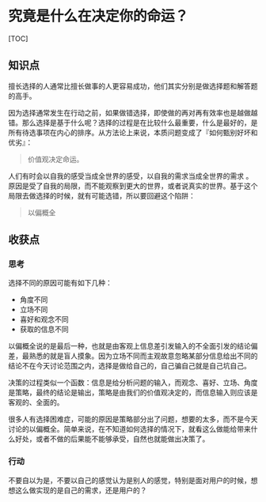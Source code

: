 # 究竟是什么在决定你的命运？

[TOC]

## 知识点

擅长选择的人通常比擅长做事的人更容易成功，他们其实分别是做选择题和解答题的高手。

因为选择通常发生在行动之前，如果做错选择，即使做的再对再有效率也是越做越错。那么选择是基于什么呢？选择的过程是在比较什么最重要，什么是最好的，是所有待选事项在内心的排序。从方法论上来说，本质问题变成了『如何甄别好坏和优劣』：

> 价值观决定命运。

人们有时会以自我的感受当成全世界的感受，以自我的需求当成全世界的需求 。原因是受了自我的局限，而不能观察到更大的世界，或者说真实的世界。基于这个局限去做选择的时候，就有可能选错，所以要回避这个陷阱：

> 以偏概全

## 收获点

### 思考

选择不同的原因可能有如下几种：

- 角度不同
- 立场不同
- 喜好和观念不同
- 获取的信息不同

以偏概全说的是最后一种，也就是由客观上信息差引发输入的不全面引发的结论偏差，最熟悉的就是盲人摸象。因为立场不同而主观故意忽略某部分信息给出不同的结论不在今天讨论范围之内，选择是做给自己的，自己骗自己就是自己坑自己。

决策的过程类似一个函数：信息是给分析问题的输入，而观念、喜好、立场、角度是策略，最终的结论是输出，策略是由我们的价值观决定的，而信息输入则应该是客观的、全面的。

很多人有选择困难症，可能的原因是策略部分出了问题，想要的太多，而不是今天讨论的以偏概全。简单来说，在不知道如何选择的情况下，就看这么做能给带来什么好处，或者不做的后果能不能够承受，自然也就能做出决策了。

### 行动

不要自以为是，不要以自己的感觉认为是别人的感觉，特别是面对用户的时候，想想这么做实现的是自己的需求，还是用户的？
